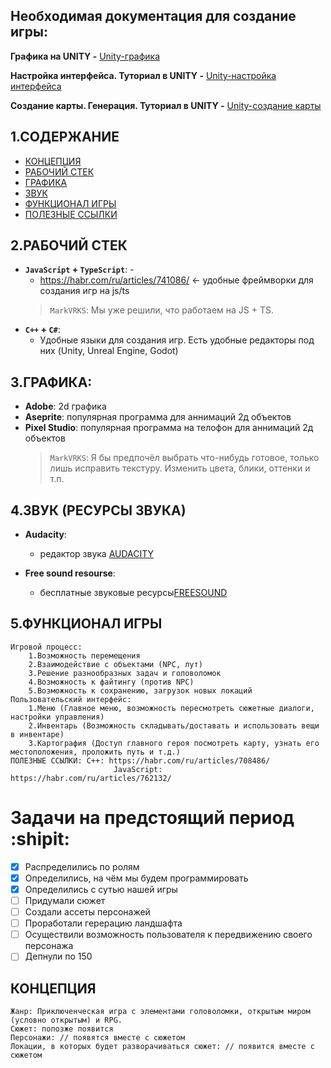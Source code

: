 ## Необходимая документация для создание игры: 

**Графика на UNITY -** [Unity-графика](https://docs.unity3d.com/Manual/Quickstart2DCreate.html)

**Настройка интерфейса. Туториал в UNITY -**  [Unity-настройка интерфейса](https://learn.unity.com/tutorial/2d-game-kit-walkthrough)

**Создание карты. Генерация. Туториал в UNITY -**  [Unity-создание карты](https://github.com/ammarsufyan/Procedural-2D-Dungeon-Unity)

## 1.СОДЕРЖАНИЕ
- [КОНЦЕПЦИЯ](##КОНЦЕПЦИЯ)
- [РАБОЧИЙ СТЕК](#рабочий-стек-на-выбор)
- [ГРАФИКА](#графика)
- [ЗВУК](#звук-ресурсы-звука)
- [ФУНКЦИОНАЛ ИГРЫ](#функционал-игры)
- [ПОЛЕЗНЫЕ ССЫЛКИ](#полезные-ссылки)
	

## 2.РАБОЧИЙ СТЕК
- **``JavaScript`` + ``TypeScript``**: - 
    -  https://habr.com/ru/articles/741086/ ← удобные фреймворки для создания игр на js/ts
    > `MarkVRKS`: Мы уже решили, что работаем на JS + TS.	
- **``C++``   +    ``C#``**: 
    -  Удобные языки для создания игр. Есть удобные редакторы под них (Unity, Unreal Engine, Godot)

## 3.ГРАФИКА:
- **Adobe**: 2d графика
- **Aseprite**: популярная программа для аннимаций 2д объектов
- **Pixel Studio**: популярная программа на телофон для аннимаций 2д объектов
	> `MarkVRKS`: Я бы предпочёл выбрать что-нибудь готовое, только лишь исправить текстуру. Изменить цвета, блики, оттенки и т.п.

## 4.ЗВУК (РЕСУРСЫ ЗВУКА)
- **Audacity**: 
	- редактор звука [AUDACITY](https://www.audacityteam.org/download/)

- **Free sound resourse**: 
	- бесплатные звуковые ресурсы[FREESOUND](https://freesound.org/)

## 5.ФУНКЦИОНАЛ ИГРЫ
	Игровой процесс: 
		1.Возможность перемещения
		2.Взаимодействие с объектами (NPC, лут)
		3.Решение разнообразных задач и головоломок
		4.Возможность к файтингу (против NPC)
		5.Возможность к сохранению, загрузок новых локаций
	Пользовательский интерфейс: 
		1.Меню (Главное меню, возможность пересмотреть сюжетные диалоги, настройки управления)
		2.Инвентарь (Возможность складывать/доставать и использовать вещи в инвентаре)
		3.Картография (Доступ главного героя посмотреть карту, узнать его местоположения, проложить путь и т.д.)
	ПОЛЕЗНЫЕ ССЫЛКИ: C++: https://habr.com/ru/articles/708486/
				           JavaScript: https://habr.com/ru/articles/762132/


# Задачи на предстоящий период :shipit:
- [X] Распределились по ролям
- [X] Определились, на чём мы будем программировать
- [x] Определились с сутью нашей игры
- [ ] Придумали сюжет
- [ ] Создали ассеты персонажей
- [ ] Проработали герерацию ландшафта
- [ ] Осуществили возможность пользователя к передвижению своего персонажа
- [ ] Депнули по 150

## КОНЦЕПЦИЯ
    Жанр: Приключенческая игра с элементами головоломки, открытым миром (условно открытым) и RPG.
	Сюжет: попозже появится
	Персонажи: // появятся вместе с сюжетом
	Локации, в которых будет разворачиваться сюжет: // появится вместе с сюжетом

